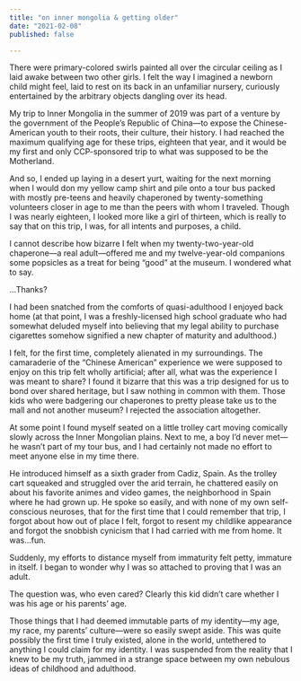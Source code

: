```yaml
---
title: "on inner mongolia & getting older"
date: "2021-02-08"
published: false

---
```


There were primary-colored swirls painted all over the circular ceiling as I laid awake between two other girls. I felt the way I imagined a newborn child might feel, laid to rest on its back in an unfamiliar nursery, curiously entertained by the arbitrary objects dangling over its head. 
 
My trip to Inner Mongolia in the summer of 2019 was part of a venture by the government of the People’s Republic of China—to expose the Chinese-American youth to their roots, their culture, their history. I had reached the maximum qualifying age for these trips, eighteen that year, and it would be my first and only CCP-sponsored trip to what was supposed to be the Motherland.
 
And so, I ended up laying in a desert yurt, waiting for the next morning when I would don my yellow camp shirt and pile onto a tour bus packed with mostly pre-teens and heavily chaperoned by twenty-something volunteers closer in age to me than the peers with whom I traveled. Though I was nearly eighteen, I looked more like a girl of thirteen, which is really to say that on this trip, I was, for all intents and purposes, a child. 
 
I cannot describe how bizarre I felt when my twenty-two-year-old chaperone—a real adult—offered me and my twelve-year-old companions some popsicles as a treat for being “good” at the museum. I wondered what to say. 
 
...Thanks? 
 
I had been snatched from the comforts of quasi-adulthood I enjoyed back home (at that point, I was a freshly-licensed high school graduate who had somewhat deluded myself into believing that my legal ability to purchase cigarettes somehow signified a new chapter of maturity and adulthood.) 
 
I felt, for the first time, completely alienated in my surroundings. The camaraderie of the “Chinese American” experience we were supposed to enjoy on this trip felt wholly artificial; after all, what was the experience I was meant to share? I found it bizarre that this was a trip designed for us to bond over shared heritage, but I saw nothing in common with them. Those kids who were badgering our chaperones to pretty please take us to the mall and not another museum? I rejected the association altogether. 
 
At some point I found myself seated on a little trolley cart moving comically slowly across the Inner Mongolian plains. Next to me, a boy I’d never met—he wasn’t part of my tour bus, and I had certainly not made no effort to meet anyone else in my time there.
 
He introduced himself as a sixth grader from Cadiz, Spain. As the trolley cart squeaked and struggled over the arid terrain, he chattered easily on about his favorite animes and video games, the neighborhood in Spain where he had grown up. He spoke so easily, and with none of my own self-conscious neuroses, that for the first time that I could remember that trip, I forgot about how out of place I felt, forgot to resent my childlike appearance and forgot the snobbish cynicism that I had carried with me from home. It was...fun. 
 
Suddenly, my efforts to distance myself from immaturity felt petty, immature in itself. I began to wonder why I was so attached to proving that I was an adult. 
 
The question was, who even cared? Clearly this kid didn’t care whether I was his age or his parents’ age. 
 
Those things that I had deemed immutable parts of my identity—my age, my race, my parents’ culture—were so easily swept aside. This was quite possibly the first time I truly existed, alone in the world, untethered to anything I could claim for my identity. I was suspended from the reality that I knew to be my truth, jammed in a strange space between my own nebulous ideas of childhood and adulthood.